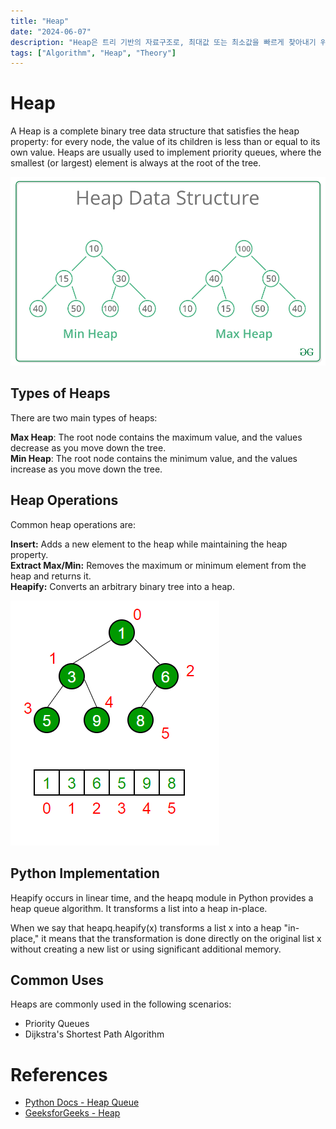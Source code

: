 ```yaml
---
title: "Heap"
date: "2024-06-07"
description: "Heap은 트리 기반의 자료구조로, 최대값 또는 최소값을 빠르게 찾아내기 위해 고안되었다."
tags: ["Algorithm", "Heap", "Theory"]
---
```


# Heap
A Heap is a complete binary tree data structure that satisfies the heap property: for every node, the value of its children is less than or equal to its own value. Heaps are usually used to implement priority queues, where the smallest (or largest) element is always at the root of the tree.

![heap](../../../images/algorithm/heap/heap.png)

## Types of Heaps
There are two main types of heaps:

**Max Heap**: The root node contains the maximum value, and the values decrease as you move down the tree.  
**Min Heap**: The root node contains the minimum value, and the values increase as you move down the tree.

## Heap Operations
Common heap operations are:

**Insert:** Adds a new element to the heap while maintaining the heap property.  
**Extract Max/Min:** Removes the maximum or minimum element from the heap and returns it.  
**Heapify:** Converts an arbitrary binary tree into a heap.  

![biheap](../../../images/algorithm/heap/biheap.png)

## Python Implementation
Heapify occurs in linear time, and the heapq module in Python provides a heap queue algorithm. It transforms a list into a heap in-place.  

When we say that heapq.heapify(x) transforms a list x into a heap "in-place," it means that the transformation is done directly on the original list x without creating a new list or using significant additional memory.

## Common Uses
Heaps are commonly used in the following scenarios:
- Priority Queues
- Dijkstra's Shortest Path Algorithm

# References
- [Python Docs - Heap Queue](https://docs.python.org/3/library/heapq.html)
- [GeeksforGeeks - Heap](https://www.geeksforgeeks.org/heap-data-structure/)
